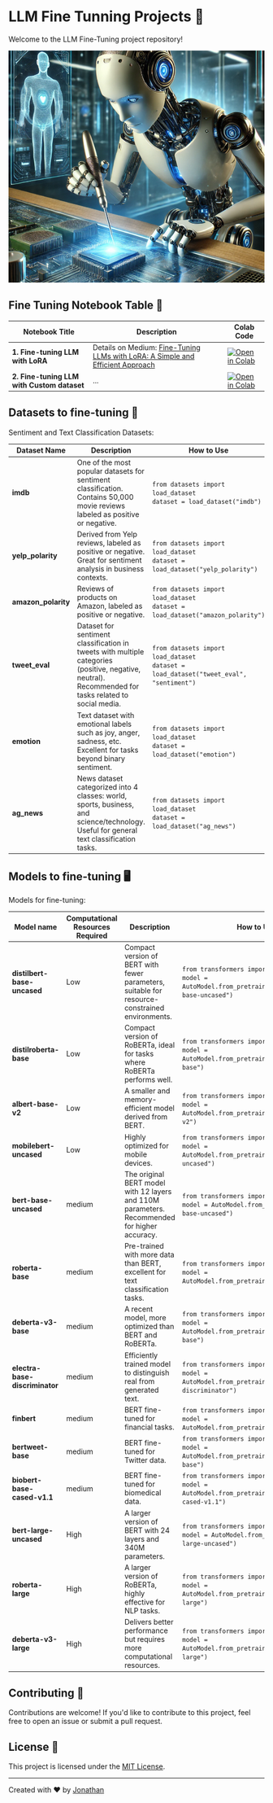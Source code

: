 # LLM Fine Tunning Projects 🚀

Welcome to the LLM Fine-Tuning project repository!

![](assets/cover.png)

## Fine Tuning Notebook Table 📑

| Notebook Title                                               | Description                                                  | Colab Code                                                  |
| ------------------------------------------------------------ | ------------------------------------------------------------ | ------------------------------------------------------------ |
| **1. Fine-tuning LLM with LoRA** | Details on Medium: [Fine-Tuning LLMs with LoRA: A Simple and Efficient Approach](https://medium.com/@jonathancristovao13/fine-tuning-llms-with-lora-a-simple-and-efficient-approach-75642a85cda8) | [![Open in Colab](https://colab.research.google.com/assets/colab-badge.svg)](https://colab.research.google.com/drive/1O71t8u4FgEyzx2VBDxDnS5PgE4U5fNJo?usp=sharing) |
| **2. Fine-tuning LLM with Custom dataset** | ... | [![Open in Colab](https://colab.research.google.com/assets/colab-badge.svg)](https://colab.research.google.com) |



## Datasets to fine-tuning 🔎


Sentiment and Text Classification Datasets:


| **Dataset Name** | **Description** | **How to Use** |
|-------------------|-----------------|----------------|
| **imdb**          | One of the most popular datasets for sentiment classification. Contains 50,000 movie reviews labeled as positive or negative. | `from datasets import load_dataset`<br>`dataset = load_dataset("imdb")` |
| **yelp_polarity** | Derived from Yelp reviews, labeled as positive or negative. Great for sentiment analysis in business contexts. | `from datasets import load_dataset`<br>`dataset = load_dataset("yelp_polarity")` |
| **amazon_polarity** | Reviews of products on Amazon, labeled as positive or negative. | `from datasets import load_dataset`<br>`dataset = load_dataset("amazon_polarity")` |
| **tweet_eval**    | Dataset for sentiment classification in tweets with multiple categories (positive, negative, neutral). Recommended for tasks related to social media. | `from datasets import load_dataset`<br>`dataset = load_dataset("tweet_eval", "sentiment")` |
| **emotion**       | Text dataset with emotional labels such as joy, anger, sadness, etc. Excellent for tasks beyond binary sentiment. | `from datasets import load_dataset`<br>`dataset = load_dataset("emotion")` |
| **ag_news**       | News dataset categorized into 4 classes: world, sports, business, and science/technology. Useful for general text classification tasks. | `from datasets import load_dataset`<br>`dataset = load_dataset("ag_news")` |



## Models to fine-tuning 🖥

Models for fine-tuning: 

| **Model name**                | **Computational Resources Required** | **Description**                                                                                      | **How to Use**                                                                                   |
|---------------------------|-----------------------|--------------------------------------------------------------------------------------------------|------------------------------------------------------------------------------------------------|
| **distilbert-base-uncased** | Low                | Compact version of BERT with fewer parameters, suitable for resource-constrained environments.    | `from transformers import AutoModel`<br>`model = AutoModel.from_pretrained("distilbert-base-uncased")` |
| **distilroberta-base**     | Low                | Compact version of RoBERTa, ideal for tasks where RoBERTa performs well.                          | `from transformers import AutoModel`<br>`model = AutoModel.from_pretrained("distilroberta-base")` |
| **albert-base-v2**         | Low                | A smaller and memory-efficient model derived from BERT.                                           | `from transformers import AutoModel`<br>`model = AutoModel.from_pretrained("albert-base-v2")` |
| **mobilebert-uncased**     | Low                | Highly optimized for mobile devices.                                                             | `from transformers import AutoModel`<br>`model = AutoModel.from_pretrained("mobilebert-uncased")` |
| **bert-base-uncased**      | medium                | The original BERT model with 12 layers and 110M parameters. Recommended for higher accuracy.      | `from transformers import AutoModel`<br>`model = AutoModel.from_pretrained("bert-base-uncased")` |
| **roberta-base**           | medium                | Pre-trained with more data than BERT, excellent for text classification tasks.                    | `from transformers import AutoModel`<br>`model = AutoModel.from_pretrained("roberta-base")` |
| **deberta-v3-base**        | medium                | A recent model, more optimized than BERT and RoBERTa.                                             | `from transformers import AutoModel`<br>`model = AutoModel.from_pretrained("deberta-v3-base")` |
| **electra-base-discriminator** | medium            | Efficiently trained model to distinguish real from generated text.                                | `from transformers import AutoModel`<br>`model = AutoModel.from_pretrained("electra-base-discriminator")` |
| **finbert**                | medium                | BERT fine-tuned for financial tasks.                                                             | `from transformers import AutoModel`<br>`model = AutoModel.from_pretrained("finbert")` |
| **bertweet-base**          | medium                | BERT fine-tuned for Twitter data.                                                                | `from transformers import AutoModel`<br>`model = AutoModel.from_pretrained("bertweet-base")` |
| **biobert-base-cased-v1.1**| medium                | BERT fine-tuned for biomedical data.                                                             | `from transformers import AutoModel`<br>`model = AutoModel.from_pretrained("biobert-base-cased-v1.1")` |
| **bert-large-uncased**     | High                 | A larger version of BERT with 24 layers and 340M parameters.                                      | `from transformers import AutoModel`<br>`model = AutoModel.from_pretrained("bert-large-uncased")` |
| **roberta-large**          | High                 | A larger version of RoBERTa, highly effective for NLP tasks.                                      | `from transformers import AutoModel`<br>`model = AutoModel.from_pretrained("roberta-large")` |
| **deberta-v3-large**       | High                 | Delivers better performance but requires more computational resources.                            | `from transformers import AutoModel`<br>`model = AutoModel.from_pretrained("deberta-v3-large")` |



## Contributing 🤝

Contributions are welcome! If you'd like to contribute to this project, feel free to open an issue or submit a pull request.

## License 📝

This project is licensed under the [MIT License](LICENSE).

---

Created with ❤️ by [Jonathan](https://github.com/JonathanCristovao)
